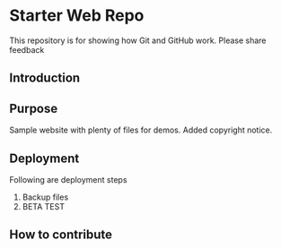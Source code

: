 # Starter Web Repo

This repository is for showing how Git and GitHub work. Please share feedback

## Introduction
## Purpose

Sample website with plenty of files for demos. Added copyright notice. 

## Deployment

Following are deployment steps
1. Backup files
2. BETA TEST

## How to contribute